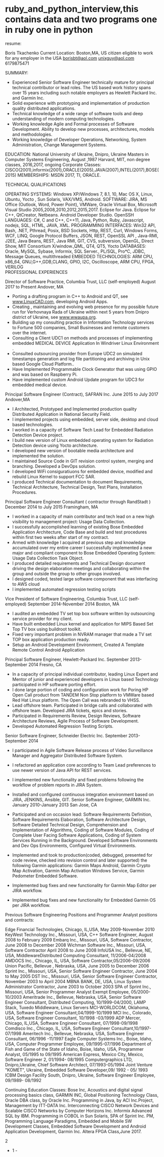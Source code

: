 # ruby_and_python_interview,this contains data and two programs one in ruby one in python

resume:

Boris Tkachenko
Current Location: Boston,MA, US citizen eligible to work for any employer in the USA
borisbt@aol.com
unixguy@aol.com
6179875471

SUMMARY:

* Experienced Senior Software Engineer technically mature for principal technical contributor or lead roles. The US based work history spans over 15 years including such notable employers as Hewlett Packard Inc. and Garmin Inc.
* Solid experience with prototyping and implementation of production quality distributed applications.
* Technical knowledge of a wide range of software tools and deep understanding of modern computing technologies. 
* Working knowledge Agile and Formal processes of Software Development. Ability to develop new processes, architectures, models and methodologies.
* Working knowledge of Developer Operations, Networking, System Administration, Change Management Systems. 
			
EDUCATION:	National University of Ukraine, Dnipro, Ukraine
	Masters in Computer Systems Engineering, August ,1987
                             Harvard, MIT, non degree classes, 2016,2017, ongoing
                             Corporate Classes: CISCO(2001),informix(2001),ORACLE(2005),JAVA(2007),INTEL(2017),BOSE(2015)
	MEMBERSHIPS: MSDN 2017, TI, ORACLE.

TECHNICAL QUALIFICATIONS

OPERATING SYSTEMS:	Windows XP/Windows 7, 8.1, 10, Mac OS X, Linux, Ubuntu, Yocto , Sun Solaris, VAX/VMS, Android.
SOFTWARE:		JIRA, MS Office (Outlook, Word, Power Point), VMWare, Oracle Virtual Box, Microsoft Visual Studio 2005,2008,2010,2012,2015,2017.  Eclipse for Java. Eclipse for C++, QtCreator, Netbeans. Android Developer Studio. OpenSSH
LANGUAGES:		C#, C and C++, C++11, Java, Python, Ruby,  Javascript, nodejs, SQL, HTML, JAVA, XML.
PROGRAMMING INTERFACES:	Win32 API, Bash, .NET, Pthread, Posix, BSD Sockets, Http, REST, Curl, Windows Forms, WCF, LINQ, Google Protocol Buffers, JSON, REST, OpenSSL API , Java-RMI, J2EE, Java Beans, REST, Java RMI, GIT, CVS, subversion, OpenGL, Direct Show, MIT Consortium  X/window.,QML, QT4, QT5, Yocto
DATABASES:		  Oracle, MySQL, Sybase, Informix, SQL Server., PL/SQL, Pro*C, JDBC, Message Queues, multithreaded
EMBEDDED TECHNOLOGIES:  ARM CPU, x86_64,  GNU,G++,GDB,CLANG, GPIO, I2C, Oscilloscope, ARM CPU, FPGA, VERILOG        
PROFESSIONAL EXPERIENCES

Director of Software Practice, Columbia Trust, LLC  (self-employed)		                              August 2017 to Present
Andover, MA
* Porting a drafting program in C++ to Android and QT, see www.LinuxCAD.com, developing Android Apps.
* Creating , maintaining and evolving web presence for my possible future run for Verhovnaya Rada of Ukraine within next 5 years from Dnipro district of Ukraine, see www.wwaupa.org.
* Building up my consulting practice in Information Technology services to Fortune 500 companies, Small Businesses and remote customers over the internet.
* Consulting a Client UDC1 on methods and processes of implementing embedded MEDICAL DEVICE Application 
In Windriver Linux Environment .  
* Consulted outsourcing provider from Europe UDC2 on simulated timestamps generation and log file partitioning and archiving in Unix based Google Cloud Platform.. 
* Have Implemented Programmable Clock Generator  that was using GPIO and was based on Raspberry Pi. 	
* Have implemented custom Android Update program for UDC3 for embedded medical device.
	
Principal  Software Engineer (Contract), SAFRAN Inc.                                                          June 2015 to July 2017
Andover,MA					 
* I Architected, Prototyped and Implemented production quality Distributed Application in National Security Field.
* I implemented projects using embedded, server side, desktop and cloud based technologies.
* I worked in a capacity of Software Tech Lead for Embedded Radiation Detection Device project.
* I build new version of Linux embedded operating system for Radiation Detection device using Yocto architecture. 
* I developed new version of bootable media architecture and implemented the solution.
* I maintained Source Code in GIT revision control system, merging and branching. Developed a DevOps solution.
* I developed WiFi consiguratiuons for embedded device, modified and rebuild Linux Kernel to support FCC SAR.
* I produced Technical documentation to document Requirements, Technical Architecture, Technical Design, Test Plans, Installation Procedures.

Principal Software Engineer Consultant ( contractor through RandStadt )	  			                      December 2014  to July 2015
Framingham, MA

* I worked in a capacity of main contributor and tech lead on a new high visibility to management project: Usage Data Collection.
* I successfully accomplished learning of existing Bose Embedded Application Architecture, Code Base and build and test procedures within first two weeks after start of my contract.
* Armed with knowledge I acquired at previous step and knowledge accumulated over my entire career I successfully implemented a new major and compliant component to Bose Embedded Operating System: Usage Data Collection Task Object.
* I produced detailed requirements and Technical Design document driving the design elaboration meetings and collaborating within the group and outside the group to other groups involved.
* I designed coded, tested large software component that was interfacing to AWS cloud 
* I implemented automated regression testing scripts

Vice President of Software Engineering, Columbia Trust, LLC  (self-employed)	        September 2014-November 2014
Boston, MA

* I audited an embedded TV set top box software written by outsourcing service provider for my client.
* Have built embedded Linux kernel and application for MIPS Based Set Top TV box using buildroot toolkit.
* Fixed very important problem in NVRAM manager that made a TV set TOP box application production ready.
* Setup an Android Development Environment, Created A Template Remote Control Android Application

Principal Software Engineer, Hewlett-Packard Inc.                                             	        September 2013-September 2014
Fresno, CA
* In a capacity of principal individual contributor, leading Linux Expert and Mentor of junior and experienced developers in Linux based Technology participated in HP software porting effort.
* I done large portion of coding and configuration work for Poring HP Open Call product from TANDEM Non Stop platform to VMWare based Red Hat Linux platform. The Open Call was rebranded to VHSS.
* Lead offshore team. Participated in bridge calls and collaborated with offshore team. Developed JIRA tickets, epics and stories.
* Participated in Requirements Review, Design Reviews, Software Architecture Reviews, Agile Process of Software Development.
* Developed Automated Regression Testing Scripts.


Senior Software Engineer, Schneider Electric Inc.                                             	        September 2013-September 2014

* I participated in Agile Software Release process of Video Surveillance Manager and Aggregator Distributed Software System.
* I refactored an application core according to Team Lead preferences to use newer version of Java API for REST services.  
* I implemented new functionality and fixed problems following the workflow of problem reports in JIRA System.
* Installed and configured continuous integration environment based on JIRA, JENKINS, Ansible, GIT. 
Senior Software Engineer, GARMIN  Inc.                                             	                                                     January 2010-January 2013
San Jose, CA

* Participated and on occasion lead: Software Requirements Definition, Software Requirements Elaboration, Software Architecture Design, Software Detailed Technical Design, Comprehension and Implementation of Algorithms, Coding of Software Modules, Coding of Complete User Facing Software Applications, Coding of System Services Running in the Background. Developed Software Environments and Dev Ops Environments, Configured Virtual Environments.
* Implemented and took to production(coded, debugged, presented for code review, checked into revision control and later supported) the following Garmin applications: Garmin Maps Android, Garmin Crypto Map Activation, Garmin Map Activation Windows Service, Garmin Pedometer Embedded Software.
* Implemented bug fixes and new functionality for Garmin Map Editor per JIRA workflow.
* Implemented bug fixes and new functionality for Embedded Garmin OS per JIRA workflow.


Previous Software Engineering Positions and Programmer Analyst positions and contracts: 

Edge Financial Technologies, Chicago, IL,USA,  May 2009-November 2010
KeyWest Technology Inc., Missouri, USA, C++ Software Engineer, August 2008 to February 2009
Embarq Inc., Missouri, USA, Software Contractor, June 2008 to December 2008
Wichman Software Inc., Missouri, USA, Software Contractor April 2008 to June 2008
InfoUSA Inc., Bellevue, NE, USA, MiddlewareDistributed Computing Consultant, 11/2006-04/2008
AMDOCS Inc., Chicago, IL, USA, Software Contractor,05/2006-09/2006
Union Pacific, Bellevue , Nebraska, USA, June 2005 to December 2006
Sprint Inc., Missouri, USA, Senior Software Engineer Contractor, June 2004 to May 2005
DST Inc., Missouri, USA, Senior Software Engineer Contractor, November 2003 to April 2004
MBNA BANK, DE, USA, Linux System Administrator Contractor, June 2003 to October 2003 
SPA of Sprint Inc., Missouri, USA, Senior Programmer Analyst Exempt Employee, 05/2000-10/2003
Ameritrade Inc., Bellevue, Nebraska, USA, Senior Software Engineer Consultant, Distributed Computing, 10/1999-04/2000, LAMP Stack, Tuxedo Middleware, Linux Servers
MCI-WORLDCOM, Oklahoma, USA, Software Engineer Consultant,04/1999-10/1999
MCI Inc., Colorado, USA, Software Engineer Consultant, 10/1998 -03/1999
ADP Mercer, Chicago, IL,USA, Software Engineer Consultant, 07/1998-09/1998
Comdisco Inc., Chicago, IL, USA, Software Engineer Consultant,10/1997-07/1998
Ameritech Inc., Bellevue, Nebraska, USA, Software Engineer Consultant, 06/1996 -11/1997
Eagle Computer Systems Inc., Boise, Idaho, USA, Computer Programmer Employee, 09/1995-07/1996
Department of Fish and Game of the State of Idaho, Boise, Idaho, USA, Programmer Analyst, 05/1995 to 09/1995 
American Express, Mexico City, Mexico, Software Engineer 2, 01/1994- 08/1995
Computergraphics LTD, Dnipro,Ukraine, Chief Software Architect, 07/1993-05/1994
Joint Venture "KOMET", Ukraine, Embedded Software Developer,09/ 1992 - 05/ 1993
ICBM Design Facility South, Dnipro, Ukraine, Software Engineer Employee, 09/1989- 08/1992

Continuing Education Classes:
Bose Inc, Acoustics and digital signal processing basics class,  GARMIN INC, Global Positioning Technology Class, Oracle DBA class, by Oracle Inc. Programming in Java, by ACI Inc.Project, Management by ITT-DATA Inc. Interconnecting CISCO Network Devices and Scalable CISCO Networks by Computer Horizons Inc. Informix Advanced SQL by IBM. Programming in COBOL in Sun Solaris, SPA of Sprint Inc. PM, Programming Language Paradigms, Embedded and Mobile SW Development Classes,  Embedded Software Development and Android Application Development, Garmin Inc. Altera FPGA Class,June 2017.

2


- 1 -


